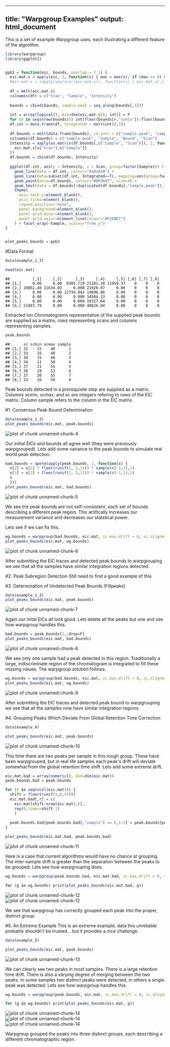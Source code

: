 
---
title: "Warpgroup Examples"
output: html_document
---

This is a set of example Warpgroup uses, each illustrating a different feature of the algorithm.


```r
library(warpgroup)
library(ggplot2)


ppb2 = function(eic, bounds, overlap = 1.1) {
  eic.mat.s = apply(eic, 2, function(x) { max = max(x); if (max == 0) max = 1; x/max })
  #eic.mat.s = sapply(seq(ncol(eic.mat.s)), function(i) { eic.mat.s[,i]+overlap*(i-1) })
  
  df = melt(eic.mat.s)
  colnames(df) = c("Scan", "Sample", "Intensity")
  
  bounds = cbind(bounds, sample.peak = seq_along(bounds[,1]))
  
  int = array(logical(), dim=dim(eic.mat.s)); int[] = F
  for (r in seq(nrow(bounds))) int[floor(bounds[r,"scmin"]):floor(bounds[r,"scmax"]), bounds[r,"sample"]] = T
  df.int = data.frame(df, Integrated = melt(int)[,3])
  
  df.bounds = melt(data.frame(bounds), id.vars = c("sample.peak", "sample"), measure.vars=c("scmin", "scmax"))
  colnames(df.bounds) = c("sample.peak", "Sample", "Bound", "Scan")
  Intensity = aaply(as.matrix(df.bounds[,c("Sample", "Scan")]), 1, function(x) {
    eic.mat.s[x["Scan"],x["Sample"]]
  })
  df.bounds = cbind(df.bounds, Intensity)
  
  ggplot(df.int, aes(y = Intensity, x = Scan, group=factor(Sample))) + 
    geom_line(data = df.int, colour="#a0a0a0") +
    geom_line(data=subset(df.int, Integrated==T), mapping=aes(group=factor(Sample)), colour="#D63647", size=1) + 
    geom_point(data=df.bounds, colour="#D63647", size=4) +
    geom_text(data = df.bounds[!duplicated(df.bounds[,"sample.peak"]),], mapping = aes(label = Sample), x = max(df.int$Scan)+5) +
    theme(
      axis.text.y=element_blank(),
      axis.ticks=element_blank(),
      legend.position="none",
      panel.background=element_blank(),
      panel.grid.minor=element_blank(),
      panel.grid.major=element_line(colour="#F2EBEC")
    ) + facet_wrap(~Sample, scales="free_y")
}


plot_peaks_bounds = ppb2
```
#Data Format

```r
data(example_1_3)

head(eic.mat)
```

```
##          [,1]     [,2]      [,3]     [,4]     [,5] [,6] [,7] [,8]
## [1,]     0.00     0.00  9305.719 21281.18 11959.37    0    0    0
## [2,] 10862.48 11634.03     0.000 21920.07     0.00    0    0    0
## [3,]     0.00     0.00 12736.042 14096.86     0.00    0    0    0
## [4,]     0.00     0.00     0.000 34584.13     0.00    0    0    0
## [5,]     0.00     0.00     0.000 19327.64     0.00    0    0    0
## [6,] 21487.79     0.00     0.000 40626.04     0.00    0    0    0
```
Extracted Ion Chromatograms representative of the supplied peak bounds are supplied as a matrix, rows representing scans and columns representing samples.


```r
peak.bounds
```

```
##      sc scmin scmax sample
## [1,] 32    15    48      1
## [2,] 33    16    48      2
## [3,] 30    15    46      3
## [4,] 34    11    50      4
## [5,] 37    21    55      5
## [6,] 36    19    53      6
## [7,] 37    20    55      7
## [8,] 33    16    50      8
```
Peak bounds detected in a prerequisite step are supplied as a matrix.  Columns scmin, scmax, and sc are integers refering to rows of the EIC matrix. Column sample refers to the column in the EIC matrix.

#1. Consensus Peak Bound Determination

```r
data(example_1_3)
plot_peaks_bounds(eic.mat, peak.bounds)
```

<img src="figure/unnamed-chunk-4-1.png" title="plot of chunk unnamed-chunk-4" alt="plot of chunk unnamed-chunk-4" style="display: block; margin: auto;" />

Our initial EICs and bounds all agree well (they were previously warpgrouped).  Lets add some variance to the peak bounds to simulate real world peak detection.


```r
bad.bounds = aperm(apply(peak.bounds, 1, function(x) {
  x[2] = x[2] + floor(runif(1, 5,11)) * sample(c(-1,1),1)
  x[3] = x[3] + floor(runif(1, 5,11)) * sample(c(-1,1),1)
  x
  }))
plot_peaks_bounds(eic.mat, bad.bounds)
```

<img src="figure/unnamed-chunk-5-1.png" title="plot of chunk unnamed-chunk-5" alt="plot of chunk unnamed-chunk-5" style="display: block; margin: auto;" />

We see the peak bounds are not self-consistent, each set of bounds describing a different peak region.  This artifically increases our measurement variance and decreases our statstical power.

Lets see if we can fix this.


```r
wg.bounds = warpgroup(bad.bounds, eic.mat, sc.max.drift = 0, sc.aligned.lim = 6)[[1]]
plot_peaks_bounds(eic.mat, wg.bounds)
```

<img src="figure/unnamed-chunk-6-1.png" title="plot of chunk unnamed-chunk-6" alt="plot of chunk unnamed-chunk-6" style="display: block; margin: auto;" />

After submitting the EIC traces and detected peak bounds to warpgrouping we see that all the samples have similar integration regions detected.

#2. Peak Subregion Detection
Still need to find a good example of this

#3. Determination of Undetected Peak Bounds (Fillpeaks)

```r
data(example_1_3)
plot_peaks_bounds(eic.mat, peak.bounds)
```

<img src="figure/unnamed-chunk-7-1.png" title="plot of chunk unnamed-chunk-7" alt="plot of chunk unnamed-chunk-7" style="display: block; margin: auto;" />

Again our inital EICs all look good.  Lets delete all the peaks but one and see how warpgroup handles this.


```r
bad.bounds = peak.bounds[1,,drop=F]
plot_peaks_bounds(eic.mat, bad.bounds)
```

<img src="figure/unnamed-chunk-8-1.png" title="plot of chunk unnamed-chunk-8" alt="plot of chunk unnamed-chunk-8" style="display: block; margin: auto;" />

We see only one sample had a peak detected in this region. Traditionally a large, indiscriminate region of the chromatogram is integrated to fill these missing values.  The warpgroup solution follows.


```r
wg.bounds = warpgroup(bad.bounds, eic.mat, sc.max.drift = 0, sc.aligned.lim = 6)[[1]]
plot_peaks_bounds(eic.mat, wg.bounds)
```

<img src="figure/unnamed-chunk-9-1.png" title="plot of chunk unnamed-chunk-9" alt="plot of chunk unnamed-chunk-9" style="display: block; margin: auto;" />

After submitting the EIC traces and detected peak bound to warpgrouping we see that all the samples now have similar integration regions.


#4. Grouping Peaks Which Deviate From Global Retention Time Correction

```r
data(example_4)

plot_peaks_bounds(eic.mat, peak.bounds)
```

<img src="figure/unnamed-chunk-10-1.png" title="plot of chunk unnamed-chunk-10" alt="plot of chunk unnamed-chunk-10" style="display: block; margin: auto;" />

This time there are two peaks per sample in this rough group.  These have been warpgrouped, but in real life samples each peak's drift will deviate somewhat from the global retention time shift.  Lets add some extreme drift.


```r
eic.mat.bad = array(numeric(), dim=dim(eic.mat))
peak.bounds.bad = peak.bounds

for (r in seq(ncol(eic.mat))) {
  shift = floor(runif(1,0,470))
  eic.mat.bad[,r] = c(
    eic.mat[shift:nrow(eic.mat),r], 
    rep(0,times=shift-1)
    )
  
  peak.bounds.bad[peak.bounds.bad[,"sample"] == r,1:3] = peak.bounds[peak.bounds[,"sample"] == r,1:3] - shift
}

plot_peaks_bounds(eic.mat.bad, peak.bounds.bad)
```

<img src="figure/unnamed-chunk-11-1.png" title="plot of chunk unnamed-chunk-11" alt="plot of chunk unnamed-chunk-11" style="display: block; margin: auto;" />

Here is a case that current algorithms would have no chance at grouping. The inter-sample drift is greater than the separation between the peaks to be grouped.  Lets see how warpgrouping does.


```r
wg.bounds = warpgroup(peak.bounds.bad, eic.mat.bad, sc.max.drift = 0, sc.aligned.lim = 6)

for (g in wg.bounds) print(plot_peaks_bounds(eic.mat.bad, g))
```

<img src="figure/unnamed-chunk-12-1.png" title="plot of chunk unnamed-chunk-12" alt="plot of chunk unnamed-chunk-12" style="display: block; margin: auto;" /><img src="figure/unnamed-chunk-12-2.png" title="plot of chunk unnamed-chunk-12" alt="plot of chunk unnamed-chunk-12" style="display: block; margin: auto;" />

We see that warpgroup has correctly grouped each peak into the proper, distinct group.

#5. An Extreme Example
This is an extreme example, data this unreliable probably shouldn't be trusted... but it provides a nice challenge.


```r
data(example_5)

plot_peaks_bounds(eic.mat, peak.bounds)
```

<img src="figure/unnamed-chunk-13-1.png" title="plot of chunk unnamed-chunk-13" alt="plot of chunk unnamed-chunk-13" style="display: block; margin: auto;" />

We can clearly see two peaks in most samples.  There is a large retention time drift.  There is also a varying degree of merging between the two peaks.  In some samples two distinct peaks were detected, in others a single peak was detected.  Lets see how warpgroup handles this.


```r
wg.bounds = warpgroup(peak.bounds, eic.mat, sc.max.drift = 0, sc.aligned.lim = 8)

for (g in wg.bounds) print(plot_peaks_bounds(eic.mat, g))
```

<img src="figure/unnamed-chunk-14-1.png" title="plot of chunk unnamed-chunk-14" alt="plot of chunk unnamed-chunk-14" style="display: block; margin: auto;" /><img src="figure/unnamed-chunk-14-2.png" title="plot of chunk unnamed-chunk-14" alt="plot of chunk unnamed-chunk-14" style="display: block; margin: auto;" /><img src="figure/unnamed-chunk-14-3.png" title="plot of chunk unnamed-chunk-14" alt="plot of chunk unnamed-chunk-14" style="display: block; margin: auto;" />

Warpgroup grouped the peaks into three distinct groups, each describing a different chromatographic region.

